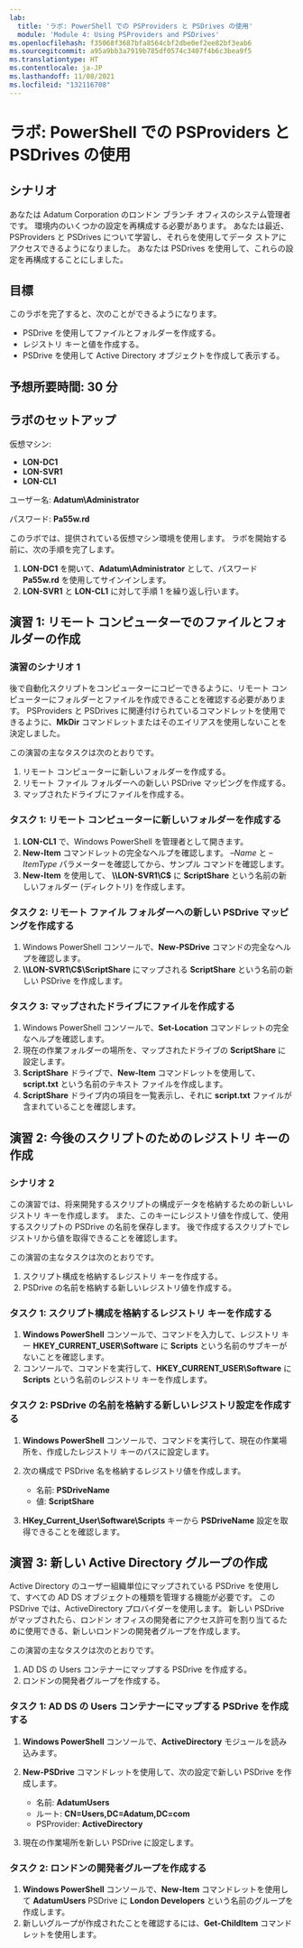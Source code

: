 ```yaml
---
lab:
  title: 'ラボ: PowerShell での PSProviders と PSDrives の使用'
  module: 'Module 4: Using PSProviders and PSDrives'
ms.openlocfilehash: f35068f3687bfa8564cbf2dbe0ef2ee82bf3eab6
ms.sourcegitcommit: a95a9bb3a7919b785df0574c3407f4b6c3bea9f5
ms.translationtype: HT
ms.contentlocale: ja-JP
ms.lasthandoff: 11/08/2021
ms.locfileid: "132116708"
---
```

# <a name="lab-using-psproviders-and-psdrives-with-powershell"></a>ラボ: PowerShell での PSProviders と PSDrives の使用

## <a name="scenario"></a>シナリオ

あなたは Adatum Corporation のロンドン ブランチ オフィスのシステム管理者です。 環境内のいくつかの設定を再構成する必要があります。 あなたは最近、PSProviders と PSDrives について学習し、それらを使用してデータ ストアにアクセスできるようになりました。 あなたは PSDrives を使用して、これらの設定を再構成することにしました。

## <a name="objectives"></a>目標

このラボを完了すると、次のことができるようになります。

- PSDrive を使用してファイルとフォルダーを作成する。
- レジストリ キーと値を作成する。
- PSDrive を使用して Active Directory オブジェクトを作成して表示する。

## <a name="estimated-time-30-minutes"></a>予想所要時間: 30 分

## <a name="lab-setup"></a>ラボのセットアップ

仮想マシン:

- **LON-DC1**
- **LON-SVR1**
- **LON-CL1**

ユーザー名: **Adatum\\Administrator**

パスワード: **Pa55w.rd**

このラボでは、提供されている仮想マシン環境を使用します。 ラボを開始する前に、次の手順を完了します。

1. **LON-DC1** を開いて、**Adatum\\Administrator** として、パスワード **Pa55w.rd** を使用してサインインします。
1. **LON-SVR1** と **LON-CL1** に対して手順 1 を繰り返し行います。

## <a name="exercise-1-creating-files-and-folders-on-a-remote-computer"></a>演習 1: リモート コンピューターでのファイルとフォルダーの作成

### <a name="exercise-scenario-1"></a>演習のシナリオ 1

後で自動化スクリプトをコンピューターにコピーできるように、リモート コンピューターにフォルダーとファイルを作成できることを確認する必要があります。 PSProviders と PSDrives に関連付けられているコマンドレットを使用できるように、**MkDir** コマンドレットまたはそのエイリアスを使用しないことを決定しました。

この演習の主なタスクは次のとおりです。

1. リモート コンピューターに新しいフォルダーを作成する。
1. リモート ファイル フォルダーへの新しい PSDrive マッピングを作成する。
1. マップされたドライブにファイルを作成する。

### <a name="task-1-create-a-new-folder-on-a-remote-computer"></a>タスク 1: リモート コンピューターに新しいフォルダーを作成する

1. **LON-CL1** で、Windows PowerShell を管理者として開きます。
1. **New-Item** コマンドレットの完全なヘルプを確認します。 *–Name* と *–ItemType* パラメーターを確認してから、サンプル コマンドを確認します。
1. **New-Item** を使用して、 **\\\LON-SVR1\C$** に **ScriptShare** という名前の新しいフォルダー (ディレクトリ) を作成します。

### <a name="task-2-create-a-new-psdrive-mapping-to-the-remote-file-folder"></a>タスク 2: リモート ファイル フォルダーへの新しい PSDrive マッピングを作成する

1. Windows PowerShell コンソールで、**New-PSDrive** コマンドの完全なヘルプを確認します。
1. **\\\LON-SVR1\C$\ScriptShare** にマップされる **ScriptShare** という名前の新しい PSDrive を作成します。

### <a name="task-3-create-a-file-on-the-mapped-drive"></a>タスク 3: マップされたドライブにファイルを作成する

1. Windows PowerShell コンソールで、**Set-Location** コマンドレットの完全なヘルプを確認します。
1. 現在の作業フォルダーの場所を、マップされたドライブの **ScriptShare** に設定します。
1. **ScriptShare** ドライブで、**New-Item** コマンドレットを使用して、**script.txt** という名前のテキスト ファイルを作成します。
1. **ScriptShare** ドライブ内の項目を一覧表示し、それに **script.txt** ファイルが含まれていることを確認します。

## <a name="exercise-2-creating-a-registry-key-for-your-future-scripts"></a>演習 2: 今後のスクリプトのためのレジストリ キーの作成

### <a name="scenario-2"></a>シナリオ 2

この演習では、将来開発するスクリプトの構成データを格納するための新しいレジストリ キーを作成します。 また、このキーにレジストリ値を作成して、使用するスクリプトの PSDrive の名前を保存します。 後で作成するスクリプトでレジストリから値を取得できることを確認します。

この演習の主なタスクは次のとおりです。

1. スクリプト構成を格納するレジストリ キーを作成する。
1. PSDrive の名前を格納する新しいレジストリ値を作成する。

### <a name="task-1-create-the-registry-key-to-store-script-configurations"></a>タスク 1: スクリプト構成を格納するレジストリ キーを作成する

1. **Windows PowerShell** コンソールで、コマンドを入力して、レジストリ キー **HKEY_CURRENT_USER\Software** に **Scripts** という名前のサブキーがないことを確認します。
1. コンソールで、コマンドを実行して、**HKEY_CURRENT_USER\Software** に **Scripts** という名前のレジストリ キーを作成します。

### <a name="task-2-create-a-new-registry-setting-to-store-the-name-of-the-psdrive"></a>タスク 2: PSDrive の名前を格納する新しいレジストリ設定を作成する

1. **Windows PowerShell** コンソールで、コマンドを実行して、現在の作業場所を、作成したレジストリ キーのパスに設定します。
1. 次の構成で PSDrive 名を格納するレジストリ値を作成します。

   - 名前: **PSDriveName**
   - 値: **ScriptShare**

1. **HKey_Current_User\Software\Scripts** キーから **PSDriveName** 設定を取得できることを確認します。

## <a name="exercise-3-creating-a-new-active-directory-group"></a>演習 3: 新しい Active Directory グループの作成

Active Directory のユーザー組織単位にマップされている PSDrive を使用して、すべての AD DS オブジェクトの種類を管理する機能が必要です。 この PSDrive では、ActiveDirectory プロバイダーを使用します。 新しい PSDrive がマップされたら、ロンドン オフィスの開発者にアクセス許可を割り当てるために使用できる、新しいロンドンの開発者グループを作成します。

この演習の主なタスクは次のとおりです。

1. AD DS の Users コンテナーにマップする PSDrive を作成する。
1. ロンドンの開発者グループを作成する。

### <a name="task-1-create-a-psdrive-that-maps-to-the-users-container-in-ad-ds"></a>タスク 1: AD DS の Users コンテナーにマップする PSDrive を作成する

1. **Windows PowerShell** コンソールで、**ActiveDirectory** モジュールを読み込みます。
1. **New-PSDrive** コマンドレットを使用して、次の設定で新しい PSDrive を作成します。

   - 名前: **AdatumUsers**
   - ルート: **CN=Users,DC=Adatum,DC=com**
   - PSProvider: **ActiveDirectory**

1. 現在の作業場所を新しい PSDrive に設定します。

### <a name="task-2-create-the-london-developers-group"></a>タスク 2: ロンドンの開発者グループを作成する

1. **Windows PowerShell** コンソールで、**New-Item** コマンドレットを使用して **AdatumUsers** PSDrive に **London Developers** という名前のグループを作成します。
1. 新しいグループが作成されたことを確認するには、**Get-ChildItem** コマンドレットを使用します。
